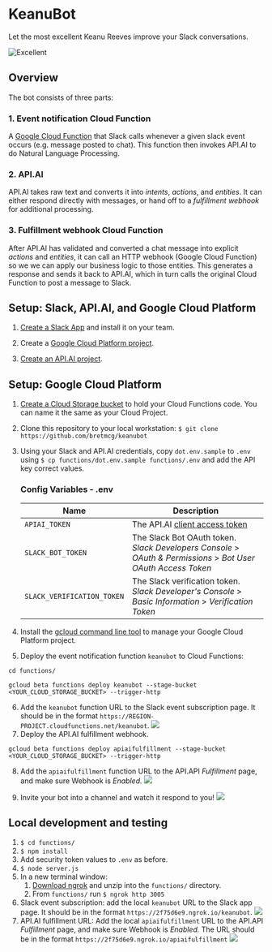 # KeanuBot

Let the most excellent Keanu Reeves improve your Slack conversations.

![Excellent](https://cloud.githubusercontent.com/assets/35968/23574957/3c4cd150-003a-11e7-96c2-2a3e0df7df2c.png)

## Overview
The bot consists of three parts:

### 1. Event notification Cloud Function
A [Google Cloud Function](https://cloud.google.com/functions)
that Slack calls whenever a given slack event occurs (e.g. message
posted to chat). This function then invokes API.AI to do Natural
Language Processing.

### 2. API.AI
API.AI takes raw text and converts it into _intents_, _actions_,
and _entities_. It can either respond directly with messages, or
hand off to a _fulfillment webhook_ for additional processing.

### 3. Fulfillment webhook Cloud Function
After API.AI has validated and converted a chat message into
explicit _actions_ and _entities_, it can call an HTTP webhook
(Google Cloud Function) so we we can apply our business logic
to those entities. This generates a response and sends it back
to API.AI, which in turn calls the original Cloud Function to post
a message to Slack.


## Setup: Slack, API.AI, and Google Cloud Platform

1. [Create a Slack App](./docs/slack.md) and install it on your team.

1. Create a [Google Cloud Platform project](https://console.cloud.google.com).

1. [Create an API.AI project](./docs/apiai.md).

## Setup: Google Cloud Platform

1. [Create a Cloud Storage bucket](https://console.cloud.google.com/storage/create-bucket) to hold your Cloud Functions code. You can name it the same as your Cloud Project.

1. Clone this repository to your local workstation:
```$ git clone https://github.com/bretmcg/keanubot ```
1. Using your Slack and API.AI credentials, copy `dot.env.sample` to `.env` using `$ cp functions/dot.env.sample functions/.env` and add the API key correct values.

    ### Config Variables - .env
    Name | Description
    ---|---
    `APIAI_TOKEN` | The API.AI [client access token](https://docs.api.ai/docs/authentication)
    `SLACK_BOT_TOKEN` | The Slack Bot OAuth token. _Slack Developers Console_ > _OAuth & Permissions_ > _Bot User OAuth Access Token_
    `SLACK_VERIFICATION_TOKEN` | The Slack verification token. _Slack Developer's Console_ > _Basic Information_ > _Verification Token_

1. Install the [gcloud command line tool](https://cloud.google.com/sdk/downloads#interactive)
to manage your Google Cloud Platform project.
1. Deploy the event notification function `keanubot` to Cloud Functions:
```
cd functions/
```
```
gcloud beta functions deploy keanubot --stage-bucket <YOUR_CLOUD_STORAGE_BUCKET> --trigger-http
```
6. Add the ```keanubot``` function URL to the Slack event subscription page. It should be in the format `https://REGION-PROJECT.cloudfunctions.net/keanubot`.
![](./docs/img/slack_add_event_subscription_url.png)
1. Deploy the API.AI fulfillment webhook.
```
gcloud beta functions deploy apiaifulfillment --stage-bucket <YOUR_CLOUD_STORAGE_BUCKET> --trigger-http
```
8. Add the ```apiaifulfillment``` function URL to the API.API *Fulfillment* page, and make sure Webhook is *Enabled.*
![](./docs/img/apiai_fulfillment.png)

1. Invite your bot into a channel and watch it respond to you!
![](https://cloud.githubusercontent.com/assets/35968/23574948/14166368-003a-11e7-94ed-1cf585dbb2e8.png)

## Local development and testing
1. ```$ cd functions/```
1. ```$ npm install```
1. Add security token values to ```.env``` as before.
1. ```$ node server.js```
1. In a new terminal window:
    1. [Download ngrok](https://ngrok.com/download) and unzip into the
    ```functions/``` directory.
    1. From ```functions/``` run ```$ ngrok http 3005```
2. Slack event subscription: add the local ```keanubot``` URL to the Slack app page. It should be in the format `https://2f75d6e9.ngrok.io/keanubot`.
![](./docs/img/local_slack_event_url.png)
2. API.AI fulfillment URL: Add the local ```apiaifulfillment``` URL to the API.API *Fulfillment* page, and make sure Webhook is *Enabled.* The URL should be in the format `https://2f75d6e9.ngrok.io/apiaifulfillment`
![](./docs/img/local_apiai_fulfillment.png)

